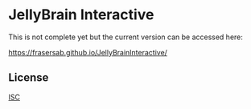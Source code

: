 # JellyBrain Interactive

This is not complete yet but the current version can be accessed here:

https://frasersab.github.io/JellyBrainInteractive/


## License
[ISC](https://choosealicense.com/licenses/isc/)